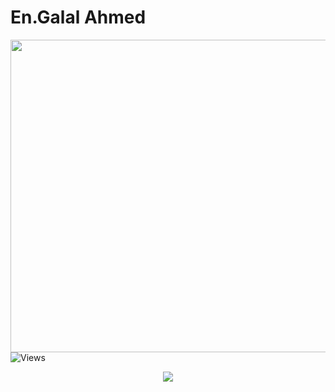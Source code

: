 # En.Galal Ahmed

<div align="center">
  <img src="https://media.giphy.com/media/v1.Y2lkPTc5MGI3NjExMTcxYWVhODQyY2U4ODEwM2NlZDNlOTUzODIxMTg5MzE2MTg1Y2MyOCZlcD12MV9pbnRlcm5hbF9naWZzX2dpZklkJmN0PWc/llarwdtFqG63IlqUR1/giphy.gif" width="600" height="500"/>
</div>
<img src="https://komarev.com/ghpvc/?username=Galal-20&style=flat-square&color=blue" alt="Views"/>

<p align="center">
  <img src="https://readme-typing-svg.demolab.com/?lines=I+am+a+Software+Engineer;&font=Fira%20Code&center=true&size=40&width=700&height=150&duration=4000&pause=1000">
</p>




<!--

Here are some ideas to get you started:

- 🔭 I’m currently working on ...
- 🌱 I’m currently learning ...
- 👯 I’m looking to collaborate on ...
- 🤔 I’m looking for help with ...
- 💬 Ask me about ...
- 📫 How to reach me: ...
- 😄 Pronouns: ...
- ⚡ Fun fact: ...
-->
